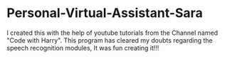 # Personal-Virtual-Assistant-Sara
I created this with the help of youtube tutorials from the Channel named "Code with Harry". This program has cleared my doubts regarding the speech recognition modules, It was fun creating it!!! 
